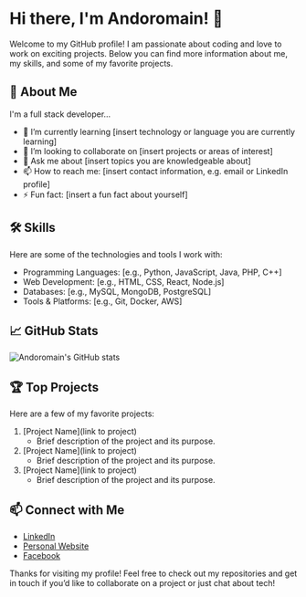 # Hi there, I'm Andoromain! 👋

Welcome to my GitHub profile! I am passionate about coding and love to work on exciting projects. Below you can find more information about me, my skills, and some of my favorite projects.

## 🚀 About Me
I'm a full stack developer...

- 🌱 I’m currently learning [insert technology or language you are currently learning]
- 👯 I’m looking to collaborate on [insert projects or areas of interest]
- 💬 Ask me about [insert topics you are knowledgeable about]
- 📫 How to reach me: [insert contact information, e.g. email or LinkedIn profile]
- ⚡ Fun fact: [insert a fun fact about yourself]

## 🛠️ Skills

Here are some of the technologies and tools I work with:

- Programming Languages: [e.g., Python, JavaScript, Java, PHP, C++]
- Web Development: [e.g., HTML, CSS, React, Node.js]
- Databases: [e.g., MySQL, MongoDB, PostgreSQL]
- Tools & Platforms: [e.g., Git, Docker, AWS]

## 📈 GitHub Stats

![Andoromain's GitHub stats](https://github-readme-stats.vercel.app/api?username=Andoromain&show_icons=true&theme=radical)

## 🏆 Top Projects

Here are a few of my favorite projects:

1. [Project Name](link to project)
   - Brief description of the project and its purpose.
2. [Project Name](link to project)
   - Brief description of the project and its purpose.
3. [Project Name](link to project)
   - Brief description of the project and its purpose.

## 📫 Connect with Me

- [LinkedIn](https://www.linkedin.com/in/ando-romain-razafinandrasana-ba113b248/)
- [Personal Website](https://ando-razafinandrasana.netlify.app/)
- [Facebook](https://www.facebook.com/ando.ajpr/)

Thanks for visiting my profile! Feel free to check out my repositories and get in touch if you’d like to collaborate on a project or just chat about tech!

